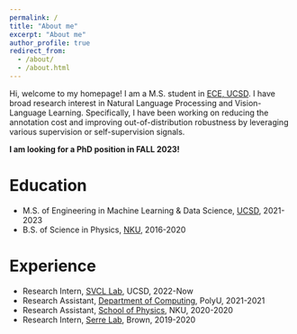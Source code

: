```yaml
---
permalink: /
title: "About me"
excerpt: "About me"
author_profile: true
redirect_from: 
  - /about/
  - /about.html
---
```


Hi, welcome to my homepage! I am a M.S. student in [ECE, UCSD](https://www.ece.ucsd.edu/). I have broad research interest in Natural Language Processing and Vision-Language Learning. Specifically, I
have been working on reducing the annotation cost and improving out-of-distribution robustness by
leveraging various supervision or self-supervision signals.

**I am looking for a PhD position in FALL 2023!**

Education
======
* M.S. of Engineering in Machine Learning & Data Science, [UCSD](https://ucsd.edu/), 2021-2023
* B.S. of Science in Physics, [NKU](https://en.nankai.edu.cn/), 2016-2020

Experience
======
* Research Intern, [SVCL Lab](http://www.svcl.ucsd.edu/), UCSD, 2022-Now
* Research Assistant, [Department of Computing](https://www.polyu.edu.hk/comp/), PolyU, 2021-2021
* Research Assistant, [School of Physics](https://physics.nankai.edu.cn/wlxyen/main.htm), NKU, 2020-2020
* Research Intern, [Serre Lab](https://serre-lab.clps.brown.edu/), Brown, 2019-2020
